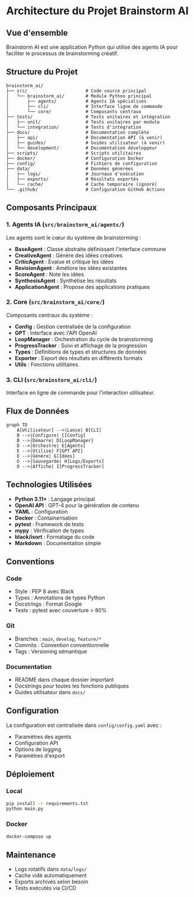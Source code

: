 # Architecture du Projet Brainstorm AI

## Vue d'ensemble

Brainstorm AI est une application Python qui utilise des agents IA pour faciliter le processus de brainstorming créatif.

## Structure du Projet

```
brainstorm_ai/
├── src/                      # Code source principal
│   └── brainstorm_ai/        # Module Python principal
│       ├── agents/           # Agents IA spécialisés
│       ├── cli/              # Interface ligne de commande
│       └── core/             # Composants centraux
├── tests/                    # Tests unitaires et intégration
│   ├── unit/                 # Tests unitaires par module
│   └── integration/          # Tests d'intégration
├── docs/                     # Documentation complète
│   ├── api/                  # Documentation API (à venir)
│   ├── guides/               # Guides utilisateur (à venir)
│   └── development/          # Documentation développeur
├── scripts/                  # Scripts utilitaires
├── docker/                   # Configuration Docker
├── config/                   # Fichiers de configuration
├── data/                     # Données générées
│   ├── logs/                 # Journaux d'exécution
│   ├── exports/              # Résultats exportés
│   └── cache/                # Cache temporaire (ignoré)
└── .github/                  # Configuration GitHub Actions
```

## Composants Principaux

### 1. Agents IA (`src/brainstorm_ai/agents/`)

Les agents sont le cœur du système de brainstorming :

- **BaseAgent** : Classe abstraite définissant l'interface commune
- **CreativeAgent** : Génère des idées créatives
- **CriticAgent** : Évalue et critique les idées
- **RevisionAgent** : Améliore les idées existantes
- **ScoreAgent** : Note les idées
- **SynthesisAgent** : Synthétise les résultats
- **ApplicationAgent** : Propose des applications pratiques

### 2. Core (`src/brainstorm_ai/core/`)

Composants centraux du système :

- **Config** : Gestion centralisée de la configuration
- **GPT** : Interface avec l'API OpenAI
- **LoopManager** : Orchestration du cycle de brainstorming
- **ProgressTracker** : Suivi et affichage de la progression
- **Types** : Définitions de types et structures de données
- **Exporter** : Export des résultats en différents formats
- **Utils** : Fonctions utilitaires

### 3. CLI (`src/brainstorm_ai/cli/`)

Interface en ligne de commande pour l'interaction utilisateur.

## Flux de Données

```mermaid
graph TD
    A[Utilisateur] -->|Lance| B[CLI]
    B -->|Configure| C[Config]
    B -->|Démarre| D[LoopManager]
    D -->|Orchestre| E[Agents]
    E -->|Utilise| F[GPT API]
    E -->|Génère| G[Idées]
    G -->|Sauvegarde| H[Logs/Exports]
    D -->|Affiche| I[ProgressTracker]
```

## Technologies Utilisées

- **Python 3.11+** : Langage principal
- **OpenAI API** : GPT-4 pour la génération de contenu
- **YAML** : Configuration
- **Docker** : Containerisation
- **pytest** : Framework de tests
- **mypy** : Vérification de types
- **black/isort** : Formatage du code
- **Markdown** : Documentation simple

## Conventions

### Code
- Style : PEP 8 avec Black
- Types : Annotations de types Python
- Docstrings : Format Google
- Tests : pytest avec couverture > 80%

### Git
- Branches : `main`, `develop`, `feature/*`
- Commits : Convention conventionnelle
- Tags : Versioning sémantique

### Documentation
- README dans chaque dossier important
- Docstrings pour toutes les fonctions publiques
- Guides utilisateur dans `docs/`

## Configuration

La configuration est centralisée dans `config/config.yaml` avec :
- Paramètres des agents
- Configuration API
- Options de logging
- Paramètres d'export

## Déploiement

### Local
```bash
pip install -r requirements.txt
python main.py
```

### Docker
```bash
docker-compose up
```

## Maintenance

- Logs rotatifs dans `data/logs/`
- Cache vidé automatiquement
- Exports archivés selon besoin
- Tests exécutés via CI/CD 